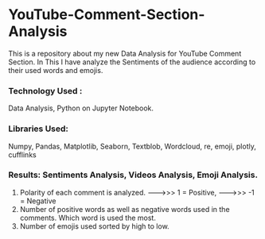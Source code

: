 # YouTube-Comment-Section-Analysis
This is a repository about my new Data Analysis for YouTube Comment Section. In This I have analyze the Sentiments of the audience according to their used words and emojis. 

### Technology Used : 
Data Analysis, Python on Jupyter Notebook.

### Libraries Used:
Numpy, Pandas, Matplotlib, Seaborn, Textblob, Wordcloud, re, emoji, plotly, cufflinks

### Results: Sentiments Analysis, Videos Analysis, Emoji Analysis.
1. Polarity of each comment is analyzed.   --->>> 1 = Positive,    --->>> -1 = Negative
2. Number of positive words as well as negative words used in the comments. Which word is used the most.
3. Number of emojis used sorted by high to low.
